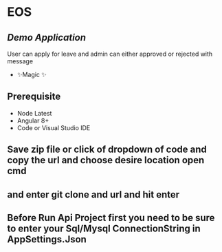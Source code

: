 # EOS
## _Demo Application_


User can apply for leave and admin can either approved or rejected with message

- ✨Magic ✨

## Prerequisite

- Node Latest
- Angular 8+
- Code or Visual Studio IDE 

## Save zip file or click of dropdown of code and copy the url and choose desire location open cmd
## and enter git clone and url and hit enter


## Before Run Api Project first you need to be sure to enter your Sql/Mysql ConnectionString in AppSettings.Json
